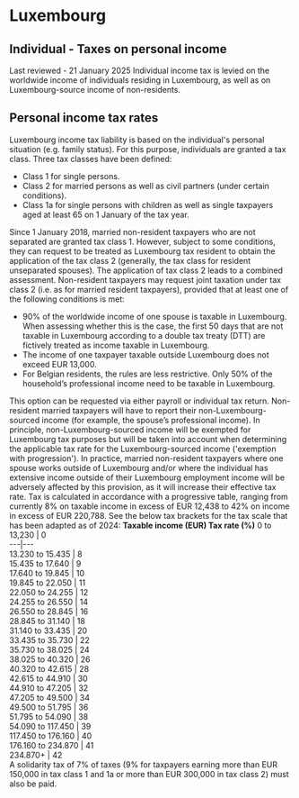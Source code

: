 # Luxembourg
## Individual - Taxes on personal income
Last reviewed - 21 January 2025
Individual income tax is levied on the worldwide income of individuals residing in Luxembourg, as well as on Luxembourg-source income of non-residents.
## Personal income tax rates
Luxembourg income tax liability is based on the individual's personal situation (e.g. family status). For this purpose, individuals are granted a tax class. Three tax classes have been defined:
  * Class 1 for single persons.
  * Class 2 for married persons as well as civil partners (under certain conditions).
  * Class 1a for single persons with children as well as single taxpayers aged at least 65 on 1 January of the tax year.


Since 1 January 2018, married non-resident taxpayers who are not separated are granted tax class 1. However, subject to some conditions, they can request to be treated as Luxembourg tax resident to obtain the application of the tax class 2 (generally, the tax class for resident unseparated spouses). The application of tax class 2 leads to a combined assessment.
Non-resident taxpayers may request joint taxation under tax class 2 (i.e. as for married resident taxpayers), provided that at least one of the following conditions is met:
  * 90% of the worldwide income of one spouse is taxable in Luxembourg. When assessing whether this is the case, the first 50 days that are not taxable in Luxembourg according to a double tax treaty (DTT) are fictively treated as income taxable in Luxembourg.
  * The income of one taxpayer taxable outside Luxembourg does not exceed EUR 13,000.
  * For Belgian residents, the rules are less restrictive. Only 50% of the household’s professional income need to be taxable in Luxembourg.


This option can be requested via either payroll or individual tax return. Non-resident married taxpayers will have to report their non-Luxembourg-sourced income (for example, the spouse’s professional income). In principle, non-Luxembourg-sourced income will be exempted for Luxembourg tax purposes but will be taken into account when determining the applicable tax rate for the Luxembourg-sourced income ('exemption with progression').
In practice, married non-resident taxpayers where one spouse works outside of Luxembourg and/or where the individual has extensive income outside of their Luxembourg employment income will be adversely affected by this provision, as it will increase their effective tax rate.
Tax is calculated in accordance with a progressive table, ranging from currently 8% on taxable income in excess of EUR 12,438 to 42% on income in excess of EUR 220,788. See the below tax brackets for the tax scale that has been adapted as of 2024:
**Taxable income (EUR) Tax rate (%)**
0 to 13,230 | 0  
---|---  
13.230 to 15.435  | 8  
15.435 to 17.640 | 9  
17.640 to 19.845  | 10  
19.845 to 22.050 | 11  
22.050 to 24.255 | 12  
24.255 to 26.550 | 14  
26.550 to 28.845 | 16  
28.845 to 31.140 | 18  
31.140 to 33.435 | 20  
33.435 to 35.730 | 22  
35.730 to 38.025 | 24  
38.025 to 40.320 | 26  
40.320 to 42.615 | 28  
42.615 to 44.910 | 30  
44.910 to 47.205 | 32  
47.205 to 49.500 | 34  
49.500 to 51.795 | 36  
51.795 to 54.090 | 38  
54.090 to 117.450 | 39  
117.450 to 176.160 | 40  
176.160 to 234.870 | 41  
234.870+ | 42  
A solidarity tax of 7% of taxes (9% for taxpayers earning more than EUR 150,000 in tax class 1 and 1a or more than EUR 300,000 in tax class 2) must also be paid. 
